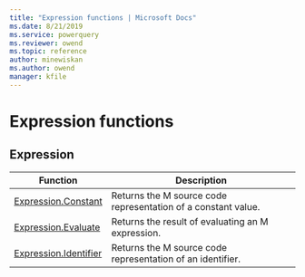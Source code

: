```yaml
---
title: "Expression functions | Microsoft Docs"
ms.date: 8/21/2019
ms.service: powerquery
ms.reviewer: owend
ms.topic: reference
author: minewiskan
ms.author: owend
manager: kfile
---
```

# Expression functions
 
  
## <a name="__toc360789877"></a>Expression  
  
|Function|Description|  
|------------|---------------|  
|[Expression.Constant](expression-constant.md)|Returns the M source code representation of a constant value.|  
|[Expression.Evaluate](expression-evaluate.md)|Returns the result of evaluating an M expression.|  
|[Expression.Identifier](expression-identifier.md)|Returns the M source code representation of an identifier.|  
  
